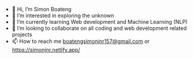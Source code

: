- 👋 Hi, I’m Simon Boateng
- 👀 I’m interested in exploring the unknown
- 🌱 I’m currently learning Web development and Machine Learning (NLP)
- 💞️ I’m looking to collaborate on all coding and web development related projects
- 📫 How to reach me boatengsimonjnr157@gmail.com or https://simonjnr.netlify.app/

<!---
Simon-157/Simon-157 is a ✨ special ✨ repository because its `README.md` (this file) appears on your GitHub profile.
You can click the Preview link to take a look at your changes.
--->
